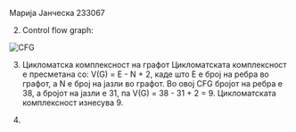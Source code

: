 Марија Јанческа 233067

2. Control flow graph:

![CFG](https://github.com/user-attachments/assets/48c7dba7-a03b-44cb-8bc9-757cdf3c79eb)


3. Цикломатска комплексност на графот
   Цикломатската комплексност е пресметана со: V(G) = E - N + 2, каде што Е е број на ребра во графот, а
   N е број на јазли во графот.
   Во овој CFG бројот на ребра е 38, а бројот на јазли е 31, па  V(G) = 38 - 31 + 2 = 9.
   Цикломатската комплексност изнесува 9.

4.
